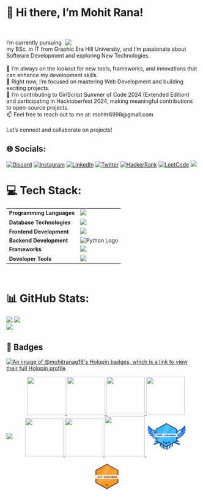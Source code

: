 # 👋 Hi there, I’m Mohit Rana!<br><br>
<img src="https://raw.githubusercontent.com/sanjay-kv/sanjay-kv/main/Assets/illustration.png" min-width="300px" max-width="300px" width="350px" align="right"> 
I’m currently pursuing my BSc. in IT from Graphic Era Hill University, and I’m passionate about Software Development and exploring New Technologies.<br><br>    👀 I’m always on the lookout for new tools, frameworks, and innovations that can enhance my development skills.<br>    🌱 Right now, I’m focused on mastering Web Development and building exciting projects.<br>    🤝 I’m contributing to GirlScript Summer of Code 2024 (Extended Edition) and participating in Hacktoberfest 2024, making meaningful contributions to open-source projects.<br>    📫 Feel free to reach out to me at: mohitr8998@gmail.com<br><br>Let’s connect and collaborate on projects!


## 🌐 Socials:
[![Discord](https://img.shields.io/badge/Discord-%237289DA.svg?logo=discord&logoColor=white)](https://discord.gg/https://discord.com/invite/bbq9KU8v) [![Instagram](https://img.shields.io/badge/Instagram-%23E4405F.svg?logo=Instagram&logoColor=white)](https://instagram.com/mohit.rana18) [![LinkedIn](https://img.shields.io/badge/LinkedIn-%230077B5.svg?logo=linkedin&logoColor=white)](https://linkedin.com/in/mohitrana18) [![Twitter](https://img.shields.io/badge/Twitter-%231DA1F2.svg?style=flat&logo=twitter&logoColor=white)](https://twitter.com/mohitrana178635)
 [![HackerRank](https://img.shields.io/badge/HackerRank-%234BCEB5.svg?logo=HackerRank&logoColor=white)](https://www.hackerrank.com/mohitr8998)
[![LeetCode](https://img.shields.io/badge/LeetCode-%23F9C24E.svg?logo=LeetCode&logoColor=white)](https://leetcode.com/mohitrana18)
 [![](https://visitcount.itsvg.in/api?id=mohitranag18&icon=0&color=8)](https://visitcount.itsvg.in)

# 💻 Tech Stack:
<table>
	<tr>
	<td><strong>Programming Languages</strong></td>
	<td><img height=40 src = "https://skillicons.dev/icons?i=cpp,c,java,python&theme=dark"></td>
</tr>
<tr>
	<td><strong>Database Technologies</strong></td>
	<td><img height=40 src = "https://skillicons.dev/icons?i=mysql,mongodb&theme=dark"></td>
</tr>
<tr>
	<td><strong>Frontend Development</strong></td>
	<td><img height=40 src = "https://skillicons.dev/icons?i=html,css,js,react" ></td>
</tr>
<tr>
    <td><strong>Backend Development</strong></td>
    <td>
        <img height="40" src="https://skillicons.dev/icons?i=django&theme=dark" alt="Python Logo">
    </td>
</tr>


<tr>
	<td><strong>Frameworks</strong></td>
	<td><img height=40 src = "https://skillicons.dev/icons?i=tailwind&theme=dark"></td>
</tr>

<tr>
	<td><strong>Developer Tools</strong></td>
	<td><img height=40 src = "https://skillicons.dev/icons?i=git,github,gitlab&theme=dark"></td>
</tr>

</table>
<br>

# 📊 GitHub Stats:
![](https://github-readme-stats.vercel.app/api?username=mohitranag18&theme=dark&hide_border=false&include_all_commits=true&count_private=false)
![](https://github-readme-streak-stats.herokuapp.com/?user=mohitranag18&theme=dark&hide_border=false)<br/>
![](https://github-readme-stats.vercel.app/api/top-langs/?username=mohitranag18&theme=dark&hide_border=false&include_all_commits=true&count_private=false&layout=compact)

## 🔰 Badges
[![An image of @mohitranag18's Holopin badges, which is a link to view their full Holopin profile](https://holopin.me/mohitranag18)](https://holopin.io/@mohitranag18)
<!-- Proudly created with GPRM ( https://gprm.itsvg.in ) -->
<div style='display: flex; align-items:center; gap: "10px";' align='center'>
<p>
  <img src="https://api.vaunt.dev/v1/github/entities/mohitranag18/achievements?format=svg&limit=3" width="450" />
</p>
<div style='display:flex; align-items:center; gap: 10px;' align='center'><a href="https://gssoc.girlscript.tech/leaderboard?year=<YEAR_BADGES>&username=<mohitranag18>">
<img src="https://raw.githubusercontent.com/GSSoC24/Postman-Challenge/main/docs/assets/Postman%20White.png" width="100px" height="100px" />
  <img src="https://raw.githubusercontent.com/GSSoC24/Postman-Challenge/main/docs/assets/1.png" width="100px" height="100px" />
  <img src="https://raw.githubusercontent.com/GSSoC24/Postman-Challenge/main/docs/assets/2.png" width="100px" height="100px" />
  <img src="https://raw.githubusercontent.com/GSSoC24/Postman-Challenge/main/docs/assets/3.png" width="100px" height="100px" />
  <img src="https://raw.githubusercontent.com/GSSoC24/Postman-Challenge/main/docs/assets/4.png" width="100px" height="100px" />
  <img src="https://raw.githubusercontent.com/GSSoC24/Postman-Challenge/main/docs/assets/5.png" width="100px" height="100px" />
  <img src="https://raw.githubusercontent.com/GSSoC24/Postman-Challenge/main/docs/assets/6.png" width="105px" height="105px" />
  <img src="https://raw.githubusercontent.com/GSSoC24/Contributor/refs/heads/main/assets/Code%20Luminary.png" width="105px" height="105px" />
  <img src="https://raw.githubusercontent.com/GSSoC24/Contributor/refs/heads/main/assets/Git%20Explorer.png" width="100px" height="100px" />
</div>

---
